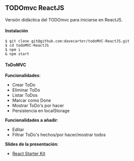 ## TODOmvc ReactJS

Versión didáctica del TODOmvc para iniciarse en ReactJS.

#### Instalación

```
$ git clone git@github.com:davecarter/todoMVC-ReactJS.git
$ cd todoMVC-ReactJS
$ npm i
& npm start
```

#### ToDoMVC

**Funcionalidades**:
- Crear ToDo
- Eliminar ToDo
- Listar ToDos
- Marcar como Done
- Mostrar ToDo's por hacer
- Persistencia en localStorage

**Funcionalidades a añadir**:
- Editar
- Filtrar ToDo's hechos/por hacer/mostrar todos

**Slides de la presentación**:
- [React Starter Kit](https://aprendiendofrontend.github.io/react-starter-kit/#/)

